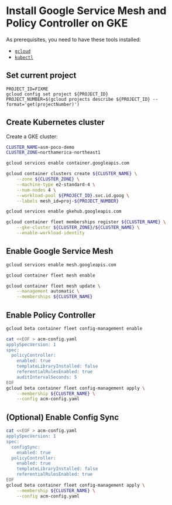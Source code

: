 # Install Google Service Mesh and Policy Controller on GKE

As prerequisites, you need to have these tools installed:
- [`gcloud`](https://cloud.google.com/sdk/docs/install)
- [`kubectl`](https://kubernetes.io/docs/tasks/tools/#kubectl)

## Set current project

```
PROJECT_ID=FIXME
gcloud config set project ${PROJECT_ID}
PROJECT_NUMBER=$(gcloud projects describe ${PROJECT_ID} --format='get(projectNumber)')
```

## Create Kubernetes cluster

Create a GKE cluster:
```bash
CLUSTER_NAME=asm-poco-demo
CLUSTER_ZONE=northamerica-northeast1

gcloud services enable container.googleapis.com

gcloud container clusters create ${CLUSTER_NAME} \
    --zone ${CLUSTER_ZONE} \
    --machine-type e2-standard-4 \
    --num-nodes 4 \
    --workload-pool ${PROJECT_ID}.svc.id.goog \
    --labels mesh_id=proj-${PROJECT_NUMBER}

gcloud services enable gkehub.googleapis.com

gcloud container fleet memberships register ${CLUSTER_NAME} \
    --gke-cluster ${CLUSTER_ZONE}/${CLUSTER_NAME} \
    --enable-workload-identity
```

## Enable Google Service Mesh

```bash
gcloud services enable mesh.googleapis.com

gcloud container fleet mesh enable

gcloud container fleet mesh update \
    --management automatic \
    --memberships ${CLUSTER_NAME}
```

## Enable Policy Controller

```bash
gcloud beta container fleet config-management enable

cat <<EOF > acm-config.yaml
applySpecVersion: 1
spec:
  policyController:
    enabled: true
    templateLibraryInstalled: false
    referentialRulesEnabled: true
    auditIntervalSeconds: 5
EOF
gcloud beta container fleet config-management apply \
    --membership ${CLUSTER_NAME} \
    --config acm-config.yaml
```

## (Optional) Enable Config Sync

```bash
cat <<EOF > acm-config.yaml
applySpecVersion: 1
spec:
  configSync:
    enabled: true
  policyController:
    enabled: true
    templateLibraryInstalled: false
    referentialRulesEnabled: true
EOF
gcloud beta container fleet config-management apply \
    --membership ${CLUSTER_NAME} \
    --config acm-config.yaml
```
